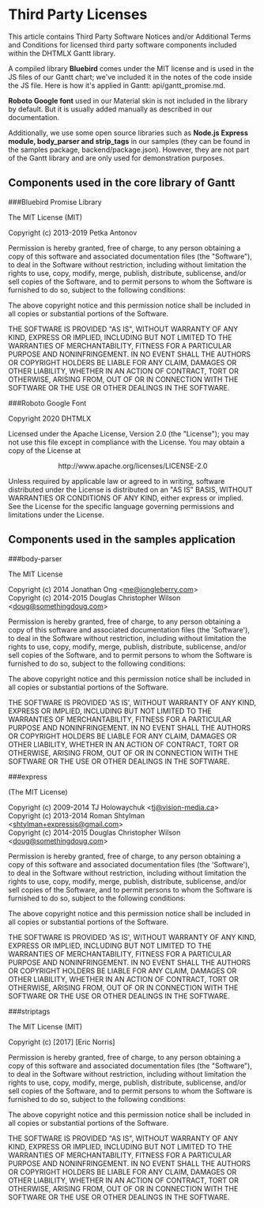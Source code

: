 Third Party Licenses
=====================================

This article contains Third Party Software Notices and/or Additional Terms and Conditions for licensed third party software components included within the DHTMLX Gantt library.

A compiled library **Bluebird** comes under the MIT license and is used in the JS files of our Gantt chart; we've included it in the notes of the code inside the JS file. Here is how it's applied in Gantt: api/gantt_promise.md. 

**Roboto Google font** used in our Material skin is not included in the library by default. But it is usually added manually as described in our documentation.

Additionally, we use some open source libraries such as **Node.js Express module, body_parser and strip_tags**  in our samples (they can be found in the samples package, backend/package.json). However, they are not part of the Gantt library and are only used for demonstration purposes.

Components used in the core library of Gantt
--------------

###Bluebird Promise Library


The MIT License (MIT)

Copyright (c) 2013-2019 Petka Antonov

Permission is hereby granted, free of charge, to any person 
obtaining a copy of this software and associated documentation
files (the "Software"), to deal in the Software without restriction,
including without limitation the rights to use, copy, modify, merge,
publish, distribute, sublicense, and/or sell copies of the Software,
and to permit persons to whom the Software is furnished to do so,
subject to the following conditions:

The above copyright notice and this permission notice shall be included
in all copies or substantial portions of the Software.

THE SOFTWARE IS PROVIDED "AS IS", WITHOUT WARRANTY OF ANY KIND, EXPRESS
OR IMPLIED, INCLUDING BUT NOT LIMITED TO THE WARRANTIES OF MERCHANTABILITY,
FITNESS FOR A PARTICULAR PURPOSE AND NONINFRINGEMENT. IN NO EVENT SHALL
THE AUTHORS OR COPYRIGHT HOLDERS BE LIABLE FOR ANY CLAIM, DAMAGES OR OTHER
LIABILITY, WHETHER IN AN ACTION OF CONTRACT, TORT OR OTHERWISE, ARISING
FROM, OUT OF OR IN CONNECTION WITH THE SOFTWARE OR THE USE OR OTHER
DEALINGS IN THE SOFTWARE.


###Roboto Google Font


Copyright 2020 DHTMLX

Licensed under the Apache License, Version 2.0 (the "License");
you may not use this file except in compliance with the License.
You may obtain a copy of the License at
<br>
<p align="center" text-indent: 20px;>http://www.apache.org/licenses/LICENSE-2.0</p>

Unless required by applicable law or agreed to in writing, software
distributed under the License is distributed on an "AS IS" BASIS,
WITHOUT WARRANTIES OR CONDITIONS OF ANY KIND, either express or implied.
See the License for the specific language governing permissions and
limitations under the License.

Components used in the samples application
-----------------------------------------------

###body-parser

The MIT License

Copyright (c) 2014 Jonathan Ong &lt;me@jongleberry.com&gt;<br>
Copyright (c) 2014-2015 Douglas Christopher Wilson &lt;doug@somethingdoug.com&gt;

Permission is hereby granted, free of charge, to any person obtaining
a copy of this software and associated documentation files (the
'Software'), to deal in the Software without restriction, including
without limitation the rights to use, copy, modify, merge, publish,
distribute, sublicense, and/or sell copies of the Software, and to
permit persons to whom the Software is furnished to do so, subject to
the following conditions:

The above copyright notice and this permission notice shall be
included in all copies or substantial portions of the Software.

THE SOFTWARE IS PROVIDED 'AS IS', WITHOUT WARRANTY OF ANY KIND,
EXPRESS OR IMPLIED, INCLUDING BUT NOT LIMITED TO THE WARRANTIES OF
MERCHANTABILITY, FITNESS FOR A PARTICULAR PURPOSE AND NONINFRINGEMENT.
IN NO EVENT SHALL THE AUTHORS OR COPYRIGHT HOLDERS BE LIABLE FOR ANY
CLAIM, DAMAGES OR OTHER LIABILITY, WHETHER IN AN ACTION OF CONTRACT,
TORT OR OTHERWISE, ARISING FROM, OUT OF OR IN CONNECTION WITH THE
SOFTWARE OR THE USE OR OTHER DEALINGS IN THE SOFTWARE.

###express

(The MIT License)

Copyright (c) 2009-2014 TJ Holowaychuk &lt;tj@vision-media.ca&gt;<br>
Copyright (c) 2013-2014 Roman Shtylman &lt;shtylman+expressjs@gmail.com&gt;<br>
Copyright (c) 2014-2015 Douglas Christopher Wilson &lt;doug@somethingdoug.com&gt;

Permission is hereby granted, free of charge, to any person obtaining
a copy of this software and associated documentation files (the
'Software'), to deal in the Software without restriction, including
without limitation the rights to use, copy, modify, merge, publish,
distribute, sublicense, and/or sell copies of the Software, and to
permit persons to whom the Software is furnished to do so, subject to
the following conditions:

The above copyright notice and this permission notice shall be
included in all copies or substantial portions of the Software.

THE SOFTWARE IS PROVIDED 'AS IS', WITHOUT WARRANTY OF ANY KIND,
EXPRESS OR IMPLIED, INCLUDING BUT NOT LIMITED TO THE WARRANTIES OF
MERCHANTABILITY, FITNESS FOR A PARTICULAR PURPOSE AND NONINFRINGEMENT.
IN NO EVENT SHALL THE AUTHORS OR COPYRIGHT HOLDERS BE LIABLE FOR ANY
CLAIM, DAMAGES OR OTHER LIABILITY, WHETHER IN AN ACTION OF CONTRACT,
TORT OR OTHERWISE, ARISING FROM, OUT OF OR IN CONNECTION WITH THE
SOFTWARE OR THE USE OR OTHER DEALINGS IN THE SOFTWARE.

###striptags

The MIT License (MIT)

Copyright (c) [2017] [Eric Norris]

Permission is hereby granted, free of charge, to any person obtaining a copy
of this software and associated documentation files (the "Software"), to deal
in the Software without restriction, including without limitation the rights
to use, copy, modify, merge, publish, distribute, sublicense, and/or sell
copies of the Software, and to permit persons to whom the Software is
furnished to do so, subject to the following conditions:

The above copyright notice and this permission notice shall be included in all
copies or substantial portions of the Software.

THE SOFTWARE IS PROVIDED "AS IS", WITHOUT WARRANTY OF ANY KIND, EXPRESS OR
IMPLIED, INCLUDING BUT NOT LIMITED TO THE WARRANTIES OF MERCHANTABILITY,
FITNESS FOR A PARTICULAR PURPOSE AND NONINFRINGEMENT. IN NO EVENT SHALL THE
AUTHORS OR COPYRIGHT HOLDERS BE LIABLE FOR ANY CLAIM, DAMAGES OR OTHER
LIABILITY, WHETHER IN AN ACTION OF CONTRACT, TORT OR OTHERWISE, ARISING FROM,
OUT OF OR IN CONNECTION WITH THE SOFTWARE OR THE USE OR OTHER DEALINGS IN THE
SOFTWARE.


  